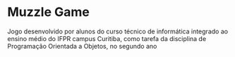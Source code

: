# Muzzle Game
 Jogo desenvolvido por alunos do curso técnico de informática integrado ao ensino médio do IFPR campus Curitiba, como tarefa da disciplina de Programação Orientada a Objetos, no segundo ano 
